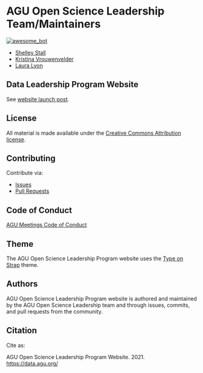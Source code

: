 # AGU Open Science Leadership Team/Maintainers

[![awesome_bot](https://github.com/AGU-Data/agu-data.github.io/actions/workflows/awesome_bot.yml/badge.svg)](https://github.com/AGU-Data/agu-data.github.io/actions/workflows/awesome_bot.yml)

- [Shelley Stall](https://github.com/ShelleyStall)
- [Kristina Vrouwenvelder](https://github.com/kvrouwenvelder)
- [Laura Lyon](https://github.com/llion1)

## Data Leadership Program Website

See [website launch post](https://data.agu.org/2021/06/14/website-launch.html).

## License

All material is made available under the [Creative Commons Attribution
license](https://creativecommons.org/licenses/by/4.0/).

## Contributing

Contribute via:

- [Issues](https://github.com/AGU-Data/agu-data.github.io/issues)
- [Pull Requests](https://github.com/AGU-Data/agu-data.github.io/pulls)

## Code of Conduct

[AGU Meetings Code of Conduct](https://www.agu.org/Plan-for-a-Meeting/AGUMeetings/Meetings-Resources/Meetings-code-of-conduct)

## Theme  

The AGU Open Science Leadership Program website uses the [Type on Strap](https://github.com/sylhare/Type-on-Strap) theme.

## Authors

AGU Open Science Leadership Program website is authored and maintained by the AGU Open Science Leadership team and through issues, commits, and pull requests from the community.

## Citation

Cite as:

AGU Open Science Leadership Program Website. 2021. https://data.agu.org/



